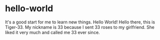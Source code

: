 # hello-world
It's a good start for me to learn new things. Hello World!
Hello there, this is Tiger-33. My nickname is 33 because I sent 33 roses to my girlfriend. She liked it very much and called me 33 ever since.
